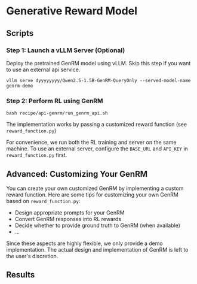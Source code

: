 # Generative Reward Model

## Scripts

### Step 1: Launch a vLLM Server (Optional)

Deploy the pretrained GenRM model using vLLM. Skip this step if you want to use an external api service.

```
vllm serve dyyyyyyyy/Qwen2.5-1.5B-GenRM-QueryOnly --served-model-name genrm-demo
```

### Step 2: Perform RL using GenRM

```
bash recipe/api-genrm/run_genrm_api.sh
```

The implementation works by passing a customized reward function (see `reward_function.py`)

For convenience, we run both the RL training and server on the same machine. To use an external server, configure the `BASE_URL` and `API_KEY` in `reward_function.py` first.


## Advanced: Customizing Your GenRM

You can create your own customized GenRM by implementing a custom reward function. Here are some tips for customizing your own GenRM based on `reward_function.py`:

- Design appropriate prompts for your GenRM
- Convert GenRM responses into RL rewards
- Decide whether to provide ground truth to GenRM (when available)
- ...

Since these aspects are highly flexible, we only provide a demo implementation. The actual design and implementation of GenRM is left to the user's discretion.

## Results

